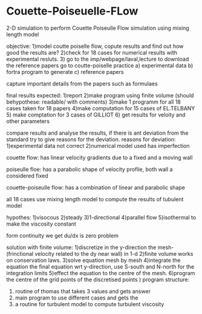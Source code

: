 # Couette-Poiseuelle-FLow
2-D simulation to perform Couette Poiseulle Flow simulation using mixing length model

objective:
1)model coutte poiselle flow, copute results and find out how good the results are?
2)check for 18 cases for numerical results with experimental resluts.
3) go to the imp/webpage/laval,lecture 
  to download the reference papers
  go to coutte-poiselle practice
  a) experimental data
  b) fortra program to generate
  c) reference papers

capture important details from the papers such as formulaes

final results expected:
1)report
2)make program using finite volume (should behypothese: readable/ with comments)
3)make 1 programm for all 18 cases taken for 18 papers
4)make computation for 15 cases of EL.TELBANY
5) make comptation for 3 cases of GILLIOT
6) get results for veloity and other parameters

compare results and analyse the results, if there is ant deviation from the standard try to give reasons for the deviation.
reasons for deviation:
1)experimental data not correct
2)numerical model used has imperfection

couette flow:
has linear velocity gradients due to a fixed and a moving wall

poiseulle floe:
has a parabolic shape of velocity profile, both wall a considered fixed

couette-poiseulle flow:
has a combination of linear and parabolic shape

all 18 cases use mixing length model to compute the results of tubulent model

hypothes:
1)visocous
2)steady
3)1-directional
4)parallel flow
5)isothermal to make the viscosity constant


form continuity we get du/dx is zero
problem 

solution with finite volume:
1)discretize in the y-direction the mesh-(frinctional velocity related to the dy near wall) in 1-d
2)finite volume works on conservation laws.
3)solve equation mesh by mesh
4)integrate the equation the final equation wrt y-direction, use S-south and N-north for the integration limits
5)effect the equation to the centre of the mesh.
6)program the centre of the grid points of the discretised points
)
program structure:
1) routine of thomas that takes 3 values and gets answer
2) main program to use different cases and gets the 
3) a routine for turbulent model to compute turbulent viscosity
